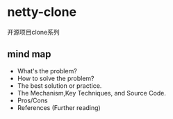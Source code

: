 # netty-clone
开源项目clone系列


## mind map
* What's the problem?
* How to solve the problem?
* The best solution or practice.
* The Mechanism,Key Techniques, and Source Code.
* Pros/Cons
* References (Further reading)
